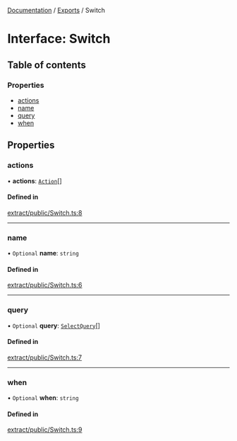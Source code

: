 [Documentation](../README.md) / [Exports](../modules.md) / Switch

# Interface: Switch

## Table of contents

### Properties

- [actions](Switch.md#actions)
- [name](Switch.md#name)
- [query](Switch.md#query)
- [when](Switch.md#when)

## Properties

### actions

• **actions**: [`Action`](../modules.md#action)[]

#### Defined in

[extract/public/Switch.ts:8](https://github.com/dtempx/syphonx-core/blob/20fc1c8/extract/public/Switch.ts#L8)

___

### name

• `Optional` **name**: `string`

#### Defined in

[extract/public/Switch.ts:6](https://github.com/dtempx/syphonx-core/blob/20fc1c8/extract/public/Switch.ts#L6)

___

### query

• `Optional` **query**: [`SelectQuery`](../modules.md#selectquery)[]

#### Defined in

[extract/public/Switch.ts:7](https://github.com/dtempx/syphonx-core/blob/20fc1c8/extract/public/Switch.ts#L7)

___

### when

• `Optional` **when**: `string`

#### Defined in

[extract/public/Switch.ts:9](https://github.com/dtempx/syphonx-core/blob/20fc1c8/extract/public/Switch.ts#L9)
